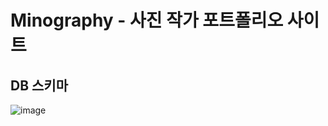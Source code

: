 # Minography - 사진 작가 포트폴리오 사이트
## DB 스키마
![image](https://github.com/user-attachments/assets/add9347d-3d66-449d-b653-65ea598599c1)
